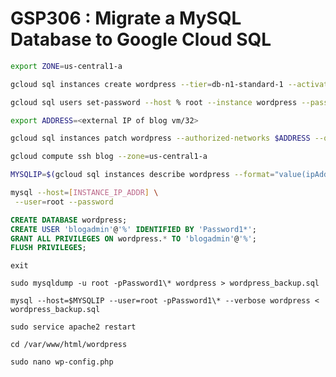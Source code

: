 # GSP306 : Migrate a MySQL Database to Google Cloud SQL

```bash
export ZONE=us-central1-a
```

```bash
gcloud sql instances create wordpress --tier=db-n1-standard-1 --activation-policy=ALWAYS --gce-zone $ZONE
```

```bash
gcloud sql users set-password --host % root --instance wordpress --password Random306\*
```

```bash
export ADDRESS=<external IP of blog vm/32>
```

```bash
gcloud sql instances patch wordpress --authorized-networks $ADDRESS --quiet
```

```bash
gcloud compute ssh blog --zone=us-central1-a
```

```bash
MYSQLIP=$(gcloud sql instances describe wordpress --format="value(ipAddresses.ipAddress)")
```

```bash
mysql --host=[INSTANCE_IP_ADDR] \
 --user=root --password
```

```SQL
CREATE DATABASE wordpress;
CREATE USER 'blogadmin'@'%' IDENTIFIED BY 'Password1*';
GRANT ALL PRIVILEGES ON wordpress.* TO 'blogadmin'@'%';
FLUSH PRIVILEGES;
```

```
exit
```

```
sudo mysqldump -u root -pPassword1\* wordpress > wordpress_backup.sql
```

```
mysql --host=$MYSQLIP --user=root -pPassword1\* --verbose wordpress < wordpress_backup.sql
```

```
sudo service apache2 restart
```

```
cd /var/www/html/wordpress
```

```
sudo nano wp-config.php
```
